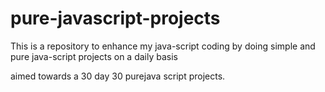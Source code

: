 # pure-javascript-projects
This is a repository to enhance my java-script coding by doing simple and pure java-script projects on a daily basis 


aimed towards a 30 day 30 purejava script projects.
